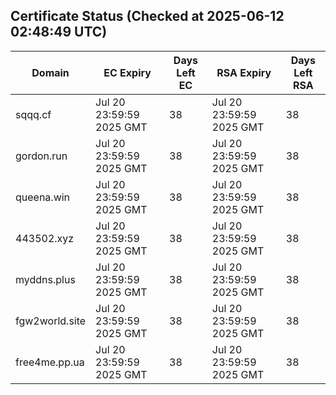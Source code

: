 ## Certificate Status (Checked at 2025-06-12 02:48:49 UTC)
| Domain | EC Expiry | Days Left EC | RSA Expiry | Days Left RSA |
|--------|-----------|-------------|------------|--------------|
| sqqq.cf | Jul 20 23:59:59 2025 GMT | 38 | Jul 20 23:59:59 2025 GMT | 38 |
| gordon.run | Jul 20 23:59:59 2025 GMT | 38 | Jul 20 23:59:59 2025 GMT | 38 |
| queena.win | Jul 20 23:59:59 2025 GMT | 38 | Jul 20 23:59:59 2025 GMT | 38 |
| 443502.xyz | Jul 20 23:59:59 2025 GMT | 38 | Jul 20 23:59:59 2025 GMT | 38 |
| myddns.plus | Jul 20 23:59:59 2025 GMT | 38 | Jul 20 23:59:59 2025 GMT | 38 |
| fgw2world.site | Jul 20 23:59:59 2025 GMT | 38 | Jul 20 23:59:59 2025 GMT | 38 |
| free4me.pp.ua | Jul 20 23:59:59 2025 GMT | 38 | Jul 20 23:59:59 2025 GMT | 38 |
